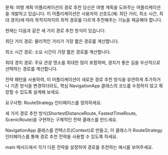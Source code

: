 문제: 여행 계획 어플리케이션의 경로 추천
당신은 여행 계획을 도와주는 어플리케이션을 개발하고 있습니다. 이 어플리케이션은 사용자의 선호도(예: 최단 거리, 최소 시간, 최대 경치)에 따라 목적지까지의 최적 경로를 다르게 추천해주는 기능을 제공해야 합니다.

현재는 다음과 같은 세 가지 경로 추천 방식이 있습니다:

최단 거리 경로: 물리적인 거리가 가장 짧은 경로를 계산합니다.

최소 시간 경로: 소요 시간이 가장 짧은 경로를 계산합니다.

최대 경치 경로: 주요 관광 명소를 최대한 많이 포함하며, 경치가 좋은 길을 우선적으로 선택하는 경로를 계산합니다.

전략 패턴을 사용하여, 이 어플리케이션이 새로운 경로 추천 방식을 유연하게 추가하거나 기존 방식을 변경하더라도, 핵심 NavigationApp 클래스의 코드를 수정하지 않고 확장할 수 있도록 설계해 보세요.

요구사항:
RouteStrategy 인터페이스를 정의하세요.

세 가지 경로 추천 방식(ShortestDistanceRoute, FastestTimeRoute, ScenicRoute)을 구현하는 구체적인 전략 클래스를 만드세요.

NavigationApp 클래스를 컨텍스트(Context)로 만들고, 이 클래스가 RouteStrategy 인터페이스를 통해 경로 추천 전략을 사용할 수 있도록 하세요.

main 메서드에서 각기 다른 전략을 설정하여 경로를 추천하는 예시를 보여주세요.
